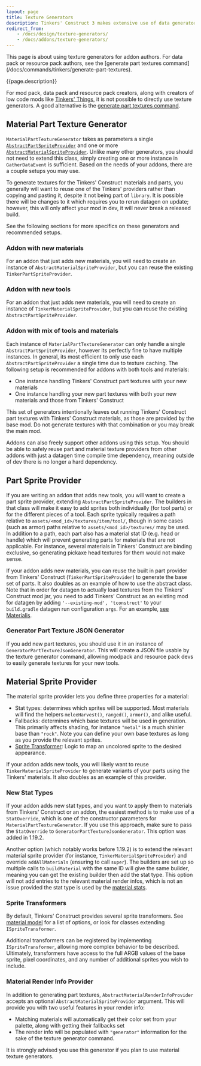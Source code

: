 ```yaml
---
layout: page
title: Texture Generators
description: Tinkers' Construct 3 makes extensive use of data generators to generate material variants of tool parts with more detail than a simple tint. This page documents those data generators for use by addon creators.
redirect_from:
    - /docs/design/texture-generators/
    - /docs/addons/texture-generators/
---
```

<div class="hatnote" markdown=1>
This page is about using texture generators for addon authors. For data pack or resource pack authors, see the [generate part textures command](/docs/commands/tinkers/generate-part-textures).
</div>

{{page.description}}

For mod pack, data pack and resource pack creators, along with creators of low code mods like [Tinkers' Things](/projects#tinkers-things), it is not possible to directly use texture generators. A good alternative is the [generate part textures command](/docs/commands/tinkers/generate-part-textures).

## Material Part Texture Generator

`MaterialPartTextureGenerator` takes as parameters a single [`AbstractPartSpriteProvider`](#part-sprite-provider) and one or more [`AbstractMaterialSpriteProvider`](#material-sprite-provider). Unlike many other generators, you should not need to extend this class, simply creating one or more instance in `GatherDataEvent` is sufficient. Based on the needs of your addons, there are a couple setups you may use.

To generate textures for the Tinkers' Construct materials and parts, you generally will want to reuse one of the Tinkers' providers rather than copying and pasting it, despite it not being part of `library`. It is possible there will be changes to it which requires you to rerun datagen on update; however, this will only affect your mod in dev, it will never break a released build.

See the following sections for more specifics on these generators and recommended setups.

### Addon with new materials

For an addon that just adds new materials, you will need to create an instance of `AbstractMaterialSpriteProvider`, but you can reuse the existing `TinkerPartSpriteProvider`.

### Addon with new tools

For an addon that just adds new materials, you will need to create an instance of `TinkerMaterialSpriteProvider`, but you can reuse the existing `AbstractPartSpriteProvider`.

### Addon with mix of tools and materials

Each instance of `MaterialPartTextureGenerator` can only handle a single `AbstractPartSpriteProvider`, however its perfectly fine to have multiple instances. In general, its most efficient to only use each `AbstractPartSpriteProvider` a single time due to texture caching. The following setup is recommended for addons with both tools and materials:

* One instance handling Tinkers' Construct part textures with your new materials
* One instance handling your new part textures with both your new materials and those from Tinkers' Construct

This set of generators intentionally leaves out running Tinkers' Construct part textures with Tinkers' Construct materials, as those are provided by the base mod. Do not generate textures with that combination or you may break the main mod.

Addons can also freely support other addons using this setup. You should be able to safely reuse part and material texture providers from other addons with just a datagen time compile time dependency, meaning outside of dev there is no longer a hard dependency.

## Part Sprite Provider

If you are writing an addon that adds new tools, you will want to create a part sprite provider, extending `AbstractPartSpriteProvider`. The builders in that class will make it easy to add sprites both individually (for tool parts) or for the different pieces of a tool. Each sprite typically requires a path relative to `assets/<mod_id>/textures/item/tool/`, though in some cases (such as armor) paths relative to `assets/<mod_id>/textures/` may be used. In addition to a path, each part also has a material stat ID (e.g. head or handle) which will prevent generating parts for materials that are not applicable. For instance, several materials in Tinkers' Construct are binding exclusive, so generating pickaxe head textures for them would not make sense.

If your addon adds new materials, you can reuse the built in part provider from Tinkers' Construct (`TinkerPartSpriteProvider`) to generate the base set of parts. It also doubles as an example of how to use the abstract class. Note that in order for datagen to actually load textures from the Tinkers' Construct mod jar, you need to add Tinkers' Construct as an existing mod for datagen by adding `'--existing-mod', 'tconstruct'` to your `build.gradle` datagen run configuration `args`. For an example, [see Materialis](https://github.com/RCXcrafter/Materialis/blob/10358fdbc22eb9d952b587eb540246049b50fd2c/build.gradle#L121).

### Generator Part Texture JSON Generator

If you add new part textures, you should use it in an instance of `GeneratorPartTextureJsonGenerator`. This will create a JSON file usable by the texture generator command, allowing modpack and resource pack devs to easily generate textures for your new tools.

## Material Sprite Provider

The material sprite provider lets you define three properties for a material:
* Stat types: determines which sprites will be supported. Most materials will find the helpers `meleeHarvest()`, `ranged()`, `armor()`, and alike useful.
* Fallbacks: determines which base textures will be used in generation. This primarily affects shading, for instance `"metal"` is a much shinier base than `"rock"`. Note you can define your own base textures as long as you provide the relevant sprites.
* [Sprite Transformer](#sprite-transformer): Logic to map an uncolored sprite to the desired appearance.

If your addon adds new tools, you will likely want to reuse `TinkerMaterialSpriteProvider` to generate variants of your parts using the Tinkers' materials. It also doubles as an example of this provider.

### New Stat Types

If your addon adds new stat types, and you want to apply them to materials from Tinkers' Construct or an addon, the easiest method is to make use of a `StatOverride`, which is one of the constructor parameters for `MaterialPartTextureGenerator`. If you use this approach, make sure to pass the `StatOverride` to `GeneratorPartTextureJsonGenerator`. This option was added in 1.19.2.

Another option (which notably works before 1.19.2) is to extend the relevant material sprite provider (for instance, `TinkerMaterialSpriteProvider`) and override `addAllMaterials` (ensuring to call `super`). The builders are set up so multiple calls to `buildMaterial` with the same ID will give the same builder, meaning you can get the existing builder then add the stat type. This option will not add entries to the relevant material render infos, which is not an issue provided the stat type is used by the [material stats](/docs/json/materials#stats).

### Sprite Transformers

By default, Tinkers' Construct provides several sprite transformers. See [material model](/docs/json/models/material#sprite-transformers) for a list of options, or look for classes extending `ISpriteTransformer`.

Additional transformers can be registered by implementing `ISpriteTransformer`, allowing more complex behavior to be described. Ultimately, transformers have access to the full ARGB values of the base sprite, pixel coordinates, and any number of additional sprites you wish to include.

### Material Render Info Provider

In addition to generating part textures, `AbstractMaterialRenderInfoProvider` accepts an optional `AbstractMaterialSpriteProvider` argument. This will provide you with two useful features in your render info:

* Matching materials will automatically get their color set from your palette, along with getting their fallbacks set
* The render info will be populated with `"generator"` information for the sake of the texture generator command.

It is strongly advised you use this generator if you plan to use material texture generators.
